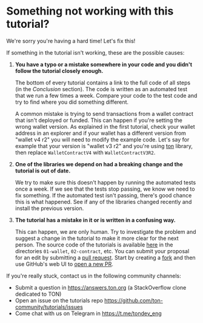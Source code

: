 # Something not working with this tutorial?

We're sorry you're having a hard time! Let's fix this!

If something in the tutorial isn't working, these are the possible causes:

1. **You have a typo or a mistake somewhere in your code and you didn't follow the tutorial closely enough.**

    The bottom of every tutorial contains a link to the full code of all steps (in the *Conclusion* section). The code is written as an automated test that we run a few times a week. Compare your code to the test code and try to find where you did something different.

    A common mistake is trying to send transactions from a wallet contract that isn't deployed or funded. This can happen if you're setting the wrong wallet version. As explained in the first tutorial, check your wallet address in an explorer and if your wallet has a different version from "wallet v4 r2" you will need to modify the example code. Let's say for example that your version is "wallet v3 r2" and you're using [ton](https://www.npmjs.com/package/ton) library, then replace `WalletContractV4` with `WalletContractV3R2`.

2. **One of the libraries we depend on had a breaking change and the tutorial is out of date.**

    We try to make sure this doesn't happen by running the automated tests once a week. If we see that the tests stop passing, we know we need to fix something. If the automated test isn't passing, there's good chance this is what happened. See if any of the libraries changed recently and install the previous version.

3. **The tutorial has a mistake in it or is written in a confusing way.**

    This can happen, we are only human. Try to investigate the problem and suggest a change in the tutorial to make it more clear for the next person. The source code of the tutorials is available [here](https://github.com/ton-community/tutorials/) in the directories `01-wallet`, `02-contract`, etc. You can submit your proposal for an edit by submitting a [pull request](https://docs.github.com/en/pull-requests/collaborating-with-pull-requests/proposing-changes-to-your-work-with-pull-requests/about-pull-requests). Start by creating a [fork](https://github.com/ton-community/tutorials/fork) and then use GitHub's web UI to [open a new PR](https://github.com/ton-community/tutorials/pulls).

If you're really stuck, contact us in the following community channels:

* Submit a question in https://answers.ton.org (a StackOverflow clone dedicated to TON)
* Open an issue on the tutorials repo https://github.com/ton-community/tutorials/issues
* Come chat with us on Telegram in https://t.me/tondev_eng